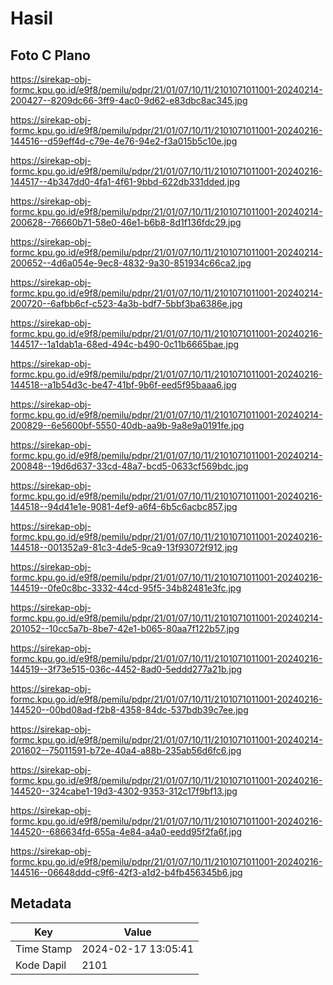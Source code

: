 # Hasil

## Foto C Plano

https://sirekap-obj-formc.kpu.go.id/e9f8/pemilu/pdpr/21/01/07/10/11/2101071011001-20240214-200427--8209dc66-3ff9-4ac0-9d62-e83dbc8ac345.jpg

https://sirekap-obj-formc.kpu.go.id/e9f8/pemilu/pdpr/21/01/07/10/11/2101071011001-20240216-144516--d59eff4d-c79e-4e76-94e2-f3a015b5c10e.jpg

https://sirekap-obj-formc.kpu.go.id/e9f8/pemilu/pdpr/21/01/07/10/11/2101071011001-20240216-144517--4b347dd0-4fa1-4f61-9bbd-622db331dded.jpg

https://sirekap-obj-formc.kpu.go.id/e9f8/pemilu/pdpr/21/01/07/10/11/2101071011001-20240214-200628--76660b71-58e0-46e1-b6b8-8d1f136fdc29.jpg

https://sirekap-obj-formc.kpu.go.id/e9f8/pemilu/pdpr/21/01/07/10/11/2101071011001-20240214-200652--4d6a054e-9ec8-4832-9a30-851934c66ca2.jpg

https://sirekap-obj-formc.kpu.go.id/e9f8/pemilu/pdpr/21/01/07/10/11/2101071011001-20240214-200720--6afbb6cf-c523-4a3b-bdf7-5bbf3ba6386e.jpg

https://sirekap-obj-formc.kpu.go.id/e9f8/pemilu/pdpr/21/01/07/10/11/2101071011001-20240216-144517--1a1dab1a-68ed-494c-b490-0c11b6665bae.jpg

https://sirekap-obj-formc.kpu.go.id/e9f8/pemilu/pdpr/21/01/07/10/11/2101071011001-20240216-144518--a1b54d3c-be47-41bf-9b6f-eed5f95baaa6.jpg

https://sirekap-obj-formc.kpu.go.id/e9f8/pemilu/pdpr/21/01/07/10/11/2101071011001-20240214-200829--6e5600bf-5550-40db-aa9b-9a8e9a0191fe.jpg

https://sirekap-obj-formc.kpu.go.id/e9f8/pemilu/pdpr/21/01/07/10/11/2101071011001-20240214-200848--19d6d637-33cd-48a7-bcd5-0633cf569bdc.jpg

https://sirekap-obj-formc.kpu.go.id/e9f8/pemilu/pdpr/21/01/07/10/11/2101071011001-20240216-144518--94d41e1e-9081-4ef9-a6f4-6b5c6acbc857.jpg

https://sirekap-obj-formc.kpu.go.id/e9f8/pemilu/pdpr/21/01/07/10/11/2101071011001-20240216-144518--001352a9-81c3-4de5-9ca9-13f93072f912.jpg

https://sirekap-obj-formc.kpu.go.id/e9f8/pemilu/pdpr/21/01/07/10/11/2101071011001-20240216-144519--0fe0c8bc-3332-44cd-95f5-34b82481e3fc.jpg

https://sirekap-obj-formc.kpu.go.id/e9f8/pemilu/pdpr/21/01/07/10/11/2101071011001-20240214-201052--10cc5a7b-8be7-42e1-b065-80aa7f122b57.jpg

https://sirekap-obj-formc.kpu.go.id/e9f8/pemilu/pdpr/21/01/07/10/11/2101071011001-20240216-144519--3f73e515-036c-4452-8ad0-5eddd277a21b.jpg

https://sirekap-obj-formc.kpu.go.id/e9f8/pemilu/pdpr/21/01/07/10/11/2101071011001-20240216-144520--00bd08ad-f2b8-4358-84dc-537bdb39c7ee.jpg

https://sirekap-obj-formc.kpu.go.id/e9f8/pemilu/pdpr/21/01/07/10/11/2101071011001-20240214-201602--75011591-b72e-40a4-a88b-235ab56d6fc6.jpg

https://sirekap-obj-formc.kpu.go.id/e9f8/pemilu/pdpr/21/01/07/10/11/2101071011001-20240216-144520--324cabe1-19d3-4302-9353-312c17f9bf13.jpg

https://sirekap-obj-formc.kpu.go.id/e9f8/pemilu/pdpr/21/01/07/10/11/2101071011001-20240216-144520--686634fd-655a-4e84-a4a0-eedd95f2fa6f.jpg

https://sirekap-obj-formc.kpu.go.id/e9f8/pemilu/pdpr/21/01/07/10/11/2101071011001-20240216-144516--06648ddd-c9f6-42f3-a1d2-b4fb456345b6.jpg


## Metadata

| Key        | Value               |
| ---------- | ------------------- |
| Time Stamp | 2024-02-17 13:05:41 |
| Kode Dapil | 2101                |



